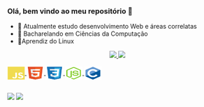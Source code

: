 ### Olá, bem vindo ao meu repositório 👋


- 🔭 Atualmente estudo desenvolvimento Web e áreas correlatas
- 🌱 Bacharelando em Ciências da Computação
- :penguin:Aprendiz do Linux

<div align="center">
  <a href="https://github.com/carlosAless">
  <img height="180em" src="https://github-readme-stats.vercel.app/api?username=carlosAless&show_icons=true&theme=dracula&include_all_commits=true&count_private=true"/>
  <img height="180em" src="https://github-readme-stats.vercel.app/api/top-langs/?username=carlosAless&layout=compact&langs_count=7&theme=dracula"/>
</div>
<div style="display: inline_block"><br>
  <img align="center" alt="Carlos-Js" height="30" width="40" src="https://raw.githubusercontent.com/devicons/devicon/master/icons/javascript/javascript-plain.svg">
  <img align="center" alt="Carlos-HTML" height="30" width="40" src="https://raw.githubusercontent.com/devicons/devicon/master/icons/html5/html5-original.svg">
  <img align="center" alt="Carlos-CSS" height="30" width="40" src="https://raw.githubusercontent.com/devicons/devicon/master/icons/css3/css3-original.svg">
  <img align="center" alt="Carlos-node" height="30" width="40" src="https://raw.githubusercontent.com/devicons/devicon/master/icons/nodejs/nodejs-original.svg">
  <img align="center" alt="Carlos-c" height="30" width="40" src="https://raw.githubusercontent.com/devicons/devicon/master/icons/c/c-original.svg">

</div>
  
  ##
 
<div> 
  
  <a href=mailto:carloaless@gmail.com?><img src="https://img.shields.io/badge/-Gmail-%23333?style=for-the-badge&logo=gmail&logoColor=white" target="_blank"></a>
  <a href="https://www.linkedin.com/in/carlos-alessandro-bb85a4182" target="_blank"><img src="https://img.shields.io/badge/-LinkedIn-%230077B5?style=for-the-badge&logo=linkedin&logoColor=white" target="_blank"></a> 
 
  
 
</div>



